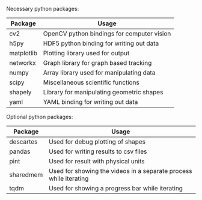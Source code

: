 Necessary python packages:

Package     |Usage                                      
------------|-------------------------------------------
cv2         | OpenCV python bindings for computer vision 
h5py        | HDF5 python binding for writing out data    
matplotlib  | Plotting library used for output           
networkx    | Graph library for graph based tracking
numpy       | Array library used for manipulating data
scipy       | Miscellaneous scientific functions
shapely     | Library for manipulating geometric shapes
yaml        | YAML binding for writing out data


Optional python packages:

Package     |Usage                                      
------------|-------------------------------------------
descartes   | Used for debug plotting of shapes
pandas      | Used for writing results to csv files
pint        | Used for result with physical units
sharedmem   | Used for showing the videos in a separate process while iterating 
tqdm        | Used for showing a progress bar while iterating
